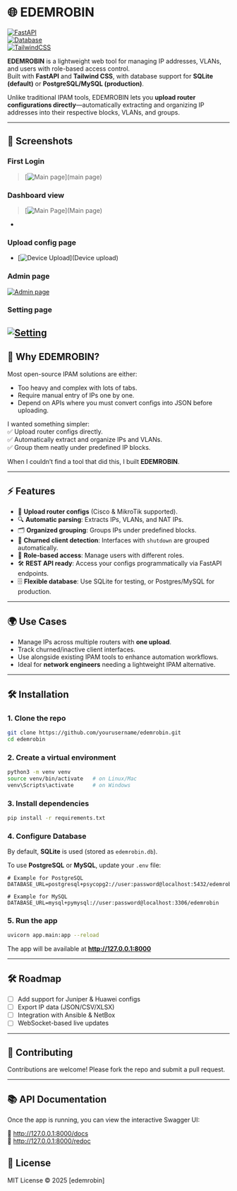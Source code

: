 # 🌐 EDEMROBIN

[![FastAPI](https://img.shields.io/badge/Built%20With-FastAPI-009688?logo=fastapi)](https://fastapi.tiangolo.com/)  
[![Database](https://img.shields.io/badge/Database-SQLite%20%7C%20Postgres%20%7C%20MySQL-blue?logo=postgresql&logoColor=white)]()  
[![TailwindCSS](https://img.shields.io/badge/UI-TailwindCSS-38B2AC?logo=tailwindcss&logoColor=white)](https://tailwindcss.com/)  

**EDEMROBIN** is a lightweight web tool for managing IP addresses, VLANs, and users with role-based access control.  
Built with **FastAPI** and **Tailwind CSS**, with database support for **SQLite (default)** or **PostgreSQL/MySQL (production)**.  

Unlike traditional IPAM tools, EDEMROBIN lets you **upload router configurations directly**—automatically extracting and organizing IP addresses into their respective blocks, VLANs, and groups.  

---

## 📸 Screenshots
### First Login
> [![Main page](static/edem_robin_login.png)](main page)  
>
### Dashboard view  
> [![Main Page](static/edem_robin_main.png)](Main page)  
- 
### Upload config page  
- [![Device Upload](static/upload_page.png)](Device upload)  
### Admin page 
[![Admin page](static/admin_page.png)](Admin)  

### Setting page
[![Setting](static/setting.png)](Setting)  
---

## 🚀 Why EDEMROBIN?
Most open-source IPAM solutions are either:  
- Too heavy and complex with lots of tabs.  
- Require manual entry of IPs one by one.  
- Depend on APIs where you must convert configs into JSON before uploading.  

I wanted something simpler:  
✅ Upload router configs directly.  
✅ Automatically extract and organize IPs and VLANs.  
✅ Group them neatly under predefined IP blocks.  

When I couldn’t find a tool that did this, I built **EDEMROBIN**.  

---

## ⚡ Features
- 📂 **Upload router configs** (Cisco & MikroTik supported).  
- 🔍 **Automatic parsing**: Extracts IPs, VLANs, and NAT IPs.  
- 🗂️ **Organized grouping**: Groups IPs under predefined blocks.  
- 🚫 **Churned client detection**: Interfaces with `shutdown` are grouped automatically.  
- 👥 **Role-based access**: Manage users with different roles.  
- 🛠️ **REST API ready**: Access your configs programmatically via FastAPI endpoints.  
- 🗄️ **Flexible database**: Use SQLite for testing, or Postgres/MySQL for production.  

---

## 🌍 Use Cases
- Manage IPs across multiple routers with **one upload**.  
- Track churned/inactive client interfaces.  
- Use alongside existing IPAM tools to enhance automation workflows.  
- Ideal for **network engineers** needing a lightweight IPAM alternative.  

---

## 🛠️ Installation

### 1. Clone the repo
```bash
git clone https://github.com/yourusername/edemrobin.git
cd edemrobin
```

### 2. Create a virtual environment
```bash
python3 -m venv venv
source venv/bin/activate   # on Linux/Mac
venv\Scripts\activate      # on Windows
```

### 3. Install dependencies
```bash
pip install -r requirements.txt
```

### 4. Configure Database
By default, **SQLite** is used (stored as `edemrobin.db`).  

To use **PostgreSQL** or **MySQL**, update your `.env` file:

```env
# Example for PostgreSQL
DATABASE_URL=postgresql+psycopg2://user:password@localhost:5432/edemrobin

# Example for MySQL
DATABASE_URL=mysql+pymysql://user:password@localhost:3306/edemrobin
```

### 5. Run the app
```bash
uvicorn app.main:app --reload
```

The app will be available at **http://127.0.0.1:8000**

---

## 🛠️ Roadmap
- [ ] Add support for Juniper & Huawei configs  
- [ ] Export IP data (JSON/CSV/XLSX)  
- [ ] Integration with Ansible & NetBox  
- [ ] WebSocket-based live updates  

---

## 🤝 Contributing
Contributions are welcome! Please fork the repo and submit a pull request.  

---
## 📚 API Documentation

Once the app is running, you can view the interactive Swagger UI:

📍 http://127.0.0.1:8000/docs  
📍 http://127.0.0.1:8000/redoc



## 📜 License
MIT License © 2025 [edemrobin] 
